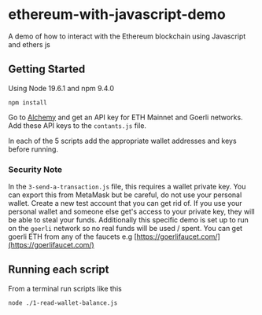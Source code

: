 # ethereum-with-javascript-demo
A demo of how to interact with the Ethereum blockchain using Javascript and ethers js

## Getting Started

Using Node 19.6.1 and npm 9.4.0

```
npm install
```

Go to [Alchemy](https://www.alchemy.com/) and get an API key for ETH Mainnet and Goerli networks.
Add these API keys to the `contants.js` file.

In each of the 5 scripts add the appropriate wallet addresses and keys before running.

### Security Note

In the `3-send-a-transaction.js` file, this requires a wallet private key. You can export this from MetaMask but be careful, do not use your personal wallet. Create a new test account that you can get rid of. If you use your personal wallet and someone else get's access to your private key, they will be able to steal your funds.
Additionally this specific demo is set up to run on the `goerli` network so no real funds will be used / spent. You can get goerli ETH from any of the faucets e.g [https://goerlifaucet.com/](https://goerlifaucet.com/)

## Running each script

From a terminal run scripts like this
```
node ./1-read-wallet-balance.js
```
